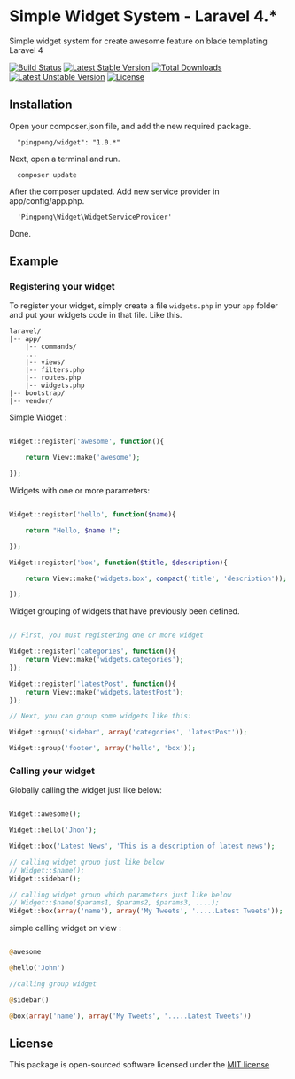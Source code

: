 Simple Widget System - Laravel 4.*
=========

Simple widget system for create awesome feature on blade templating Laravel 4

[![Build Status](https://travis-ci.org/gravitano/widget.svg?branch=master)](https://travis-ci.org/gravitano/widget)
[![Latest Stable Version](https://poser.pugx.org/pingpong/widget/v/stable.png)](https://packagist.org/packages/pingpong/widget) [![Total Downloads](https://poser.pugx.org/pingpong/widget/downloads.png)](https://packagist.org/packages/pingpong/widget) [![Latest Unstable Version](https://poser.pugx.org/pingpong/widget/v/unstable.png)](https://packagist.org/packages/pingpong/widget) [![License](https://poser.pugx.org/pingpong/widget/license.png)](https://packagist.org/packages/pingpong/widget)

## Installation
Open your composer.json file, and add the new required package.

```
  "pingpong/widget": "1.0.*" 
```

Next, open a terminal and run.

```
  composer update 
```

After the composer updated. Add new service provider in app/config/app.php.

```
  'Pingpong\Widget\WidgetServiceProvider'
```

Done.

## Example 

### Registering your widget
To register your widget, simply create a file `widgets.php` in your `app` folder and put your widgets code in that file. Like this.

```
laravel/
|-- app/
	|-- commands/
	...
	|-- views/
	|-- filters.php
	|-- routes.php
	|-- widgets.php
|-- bootstrap/
|-- vendor/
```

Simple Widget :
```php

Widget::register('awesome', function(){

	return View::make('awesome');

});
```
Widgets with one or more parameters:

```php

Widget::register('hello', function($name){

	return "Hello, $name !";

});

Widget::register('box', function($title, $description){

	return View::make('widgets.box', compact('title', 'description'));

});

```

Widget grouping of widgets that have previously been defined.

```php

// First, you must registering one or more widget

Widget::register('categories', function(){
	return View::make('widgets.categories');
});

Widget::register('latestPost', function(){
	return View::make('widgets.latestPost');
});

// Next, you can group some widgets like this:

Widget::group('sidebar', array('categories', 'latestPost'));

Widget::group('footer', array('hello', 'box'));

```

### Calling your widget 

Globally calling the widget just like below:
```php

Widget::awesome();

Widget::hello('Jhon');

Widget::box('Latest News', 'This is a description of latest news');

// calling widget group just like below
// Widget::$name();
Widget::sidebar();

// calling widget group which parameters just like below
// Widget::$name($params1, $params2, $params3, ....);
Widget::box(array('name'), array('My Tweets', '.....Latest Tweets'));

```
simple calling widget on view :

```php

@awesome

@hello('John')

//calling group widget

@sidebar()

@box(array('name'), array('My Tweets', '.....Latest Tweets'))

```

## License

This package is open-sourced software licensed under the [MIT license](http://opensource.org/licenses/MIT)
